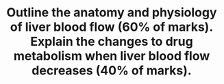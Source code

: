---
title: "Outline the anatomy and physiology of liver blood flow (60% of marks). Explain the changes to drug metabolism when liver blood flow decreases (40% of marks)."
entityType: SAQ
exam: PEX
college: CICM
year: 2016
sitting: B
question: 13
passRate: 55
EC_expectedDomains:
- "Discussion was then expected to revolve around how the liver blood flow is controlled."
- "The second part of the question required recognition that hepatic clearance is the product of hepatic blood flow and the hepatic extraction ratio and considering the impact on drugs with a high or a low extraction ratio."
EC_extraCredit:
- "A statement regarding the quantum of hepatic blood flow with recognition of the contributions made by the Hepatic Artery and Portal Vein, drainage into the sinusoids before entering the hepatic vein which drains into the IVC would have been a good start."
- "Answering this with respect to intrinsic and extrinsic factors along with an understanding of the semi-reciprocal relationship between hepatic arterial and portal venous blood flow would have rounded out a good answer to the first part of the question."
EC_errorsCommon:
- "Many answers failed to adequately mention how hepatic blood flow was controlled/regulated thus limiting the marks available."
- "Similarly, in the second part of the question, many candidates spent considerable time mentioning the principals of drug metabolism rather than focusing on the question asked."
- "The concept of hepatic drug clearance as the product of blood flow and its extraction ratio was poorly appreciated."
---